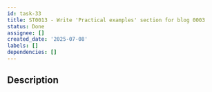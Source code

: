 ```yaml
---
id: task-33
title: ST0013 - Write 'Practical examples' section for blog 0003
status: Done
assignee: []
created_date: '2025-07-08'
labels: []
dependencies: []
---
```


## Description
